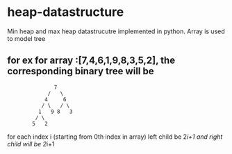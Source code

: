 # heap-datastructure
Min heap and max heap datastrucutre implemented in python.
Array is used to model tree
## for ex for array :[7,4,6,1,9,8,3,5,2], the corresponding binary tree will be
                   7
                 /   \  
                4     6 
               / \   / \
              1   9 8   3
             / \
            5   2
 for each index i (starting from 0th index in array) left child be 2*i+1 and  right child will be 2*i+1
